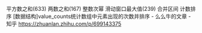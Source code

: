 平方数之和(633) 两数之和(167)
整数次幂
滑动窗口最大值(239)
合并区间
计数排序 [数据结构]value_counts统计数组中元素出现的次数并排序 - 么么牛的文章 - 知乎
https://zhuanlan.zhihu.com/p/699143375